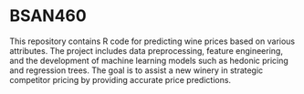 # BSAN460
This repository contains R code for predicting wine prices based on various attributes. The project includes data preprocessing, feature engineering, and the development of machine learning models such as hedonic pricing and regression trees. The goal is to assist a new winery in strategic competitor pricing by providing accurate price predictions.
